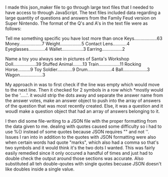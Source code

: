 I made this json_maker file to go through large text files that I needed to have access to through JavaScript. The text files included data regarding a large quantity of questions and answers from the Family Feud version on Super Nintendo. The format of the Q's and A's in the text file were as follows:

Tell me something specific you have lost more than once
Keys..................63
Money..................7
Weight.................5
Contact Lens...........4
Eyeglasses.............4
Wallet.................3
Earring................2


Name a toy you always see in pictures of Santa's Workshop
Doll..................39
Stuffed Animal........13
Train.................11
Rocking Horse..........9
Toy Soldier............9
Drum...................4
Ball...................3
Wagon..................3

My approach in was to first check if the line was empty which would move to the next line.
Then it checked for 2 symbols in a row which *mostly would be the '.....'. it would strip the dots away and separate the answer name from the answer votes, make an answer object to push into the array of answers of the question that was most recently created.
Else, it was a question and it woudl make a question object that had an array of answers belonging to it.

I then did some file-writing to a JSON file with the proper formatting from the data given to me. dealing with quotes caused some difficulty so i had to use %{} instead of some quotes because JSON requires "" and not ''. 
Issues I ran into in addition to the quotes with JSON formatting were also when certain words had quote "marks", which also had a comma so that's two symbols and it would think it's the two dots I wanted. This was fairly easily remedied since it only occured a handful of times and just had to double check the output around those sections was accurate. Also substituted all teh double-qoutes with single quotes becuase JSON doesn't like doubles inside a single value.